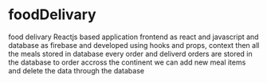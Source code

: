 # foodDelivary
food delivary Reactjs based application frontend as react and javascript and database as firebase and developed using hooks and props, context then all the meals stored in database every order and deliverd orders are stored in the database to order accross the continent we can add new meal items and delete the data through the database
